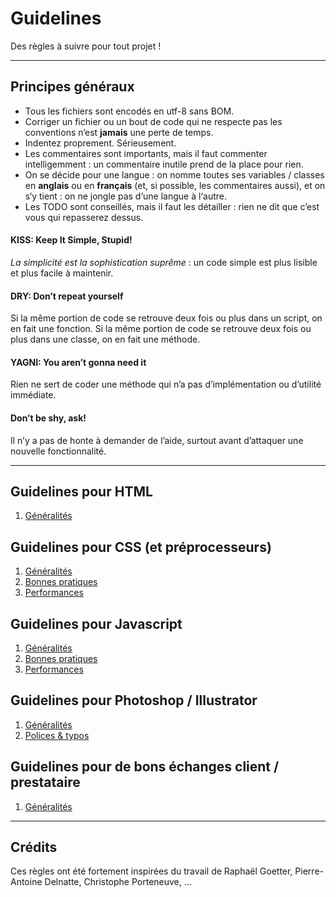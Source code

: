 # Guidelines
Des règles à suivre pour tout projet !

---

## Principes généraux
* Tous les fichiers sont encodés en utf-8 sans BOM.
* Corriger un fichier ou un bout de code qui ne respecte pas les conventions n‘est **jamais** une perte de temps.
* Indentez proprement. Sérieusement.
* Les commentaires sont importants, mais il faut commenter intelligemment : un commentaire inutile prend de la place pour rien.
* On se décide pour une langue : on nomme toutes ses variables / classes en **anglais** ou en **français** (et, si possible, les commentaires aussi), et on s‘y tient : on ne jongle pas d‘une langue à l‘autre.
* Les TODO sont conseillés, mais il faut les détailler : rien ne dit que c’est vous qui repasserez dessus.

#### KISS: Keep It Simple, Stupid!
*La simplicité est la sophistication suprême* : un code simple est plus lisible et plus facile à maintenir.

#### DRY: Don’t repeat yourself
Si la même portion de code se retrouve deux fois ou plus dans un script, on en fait une fonction. Si la même portion de code se retrouve deux fois ou plus dans une classe, on en fait une méthode.

#### YAGNI: You aren’t gonna need it
Rien ne sert de coder une méthode qui n’a pas d’implémentation ou d’utilité immédiate.

#### Don’t be shy, ask!
Il n’y a pas de honte à demander de l’aide, surtout avant d’attaquer une nouvelle fonctionnalité.

---

## Guidelines pour HTML

1. [Généralités](html/generalites.md)

## Guidelines pour CSS (et préprocesseurs)

1. [Généralités](css/generalites.md)
2. [Bonnes pratiques](css/bonnes-pratiques.md)
3. [Performances](css/performances.md)

## Guidelines pour Javascript

1. [Généralités](javascript/generalites.md)
2. [Bonnes pratiques](javascript/bonnes-pratiques.md)
3. [Performances](javascript/performances.md)

## Guidelines pour Photoshop / Illustrator

1. [Généralités](photoshop/generalites.md)
2. [Polices & typos](photoshop/polices.md)

## Guidelines pour de bons échanges client / prestataire

1. [Généralités](clients/generalites.md)

---

## Crédits
Ces règles ont été fortement inspirées du travail de Raphaël Goetter, Pierre-Antoine Delnatte, Christophe Porteneuve, …
